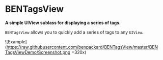 # BENTagsView

**A simple UIView sublass for displaying a series of tags.**

`BENTagsView` allows you to quickly add a series of tags to any `UIView`.

![Example](https://raw.githubusercontent.com/benpackard/BENTagsView/master/BENTagsViewDemo/Screenshot.png =320x)
